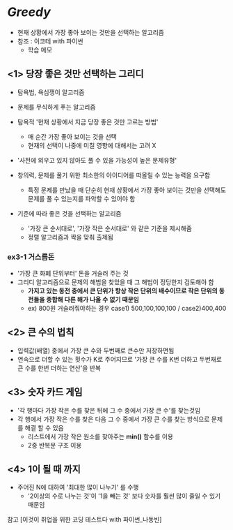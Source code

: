 # _Greedy_

- 현재 상황에서 가장 좋아 보이는 것만을 선택하는 알고리즘
- 참조 : 이코테 with 파이썬
  - 학습 메모

## <1> 당장 좋은 것만 선택하는 그리디

- 탐욕법, 욕심쟁이 알고리즘
- 문제를 무식하게 푸는 알고리즘
- 탐욕적 '현재 상황에서 지금 당장 좋은 것만 고르는 방법'

  - 매 순간 가장 좋아 보이는 것을 선택
  - 현재의 선택이 나중에 미칠 영향에 대해서는 고려 X

- '사전에 외우고 있지 않아도 풀 수 있을 가능성이 높은 문제유형'
- 창의력, 문제를 풀기 위한 최소한의 아이디어를 떠올릴 수 있는 능력을 요구함

  - 특정 문제를 만났을 때 단순히 현재 상황에서 가장 좋아 보이는 것만을 선택해도 문제를 풀 수 있는지를 파악할 수 있어야 함

- 기준에 따라 좋은 것을 선택하는 알고리즘
  - '가장 큰 순서대로', '가장 작은 순서대로' 와 같은 기준을 제시해줌
  - 정렬 알고리즘과 짝을 맞춰 출제됨

### ex3-1 거스름돈

- '가장 큰 화폐 단위부터' 돈을 거슬러 주는 것
- 그리디 알고리즘으로 문제의 해법을 찾았을 때 그 해법이 정당한지 검토해야 함
  - <B>가지고 있는 동전 중에서 큰 단위가 항상 작은 단위의 배수이므로 작은 단위의 동전들을 종합해 다른 해가 나올 수 없기 때문임</B>
  - ex) 800원 거슬러줘야하는 경우 case1) 500,100,100,100 / case2)400,400

## <2> 큰 수의 법칙

- 입력값(배열) 중에서 가장 큰 수와 두번째로 큰수만 저장하면됨
- 연속으로 더할 수 있는 횟수가 K로 주어지므로 '가장 큰 수를 K번 더하고 두번재로 큰 수를 한번 더하는 연산'을 반복

## <3> 숫자 카드 게임

- '각 행마다 가장 작은 수를 찾은 뒤에 그 수 중에서 가장 큰 수'를 찾는것임
- 각 행에서 가장 작은 수를 찾은 다음 그 수 중에서 가장 큰 수를 찾는 방식으로 문제를 해결 할 수 있음
  - 리스트에서 가장 작은 원소를 찾아주는 <B>min()</B> 함수를 이용
  - 2중 반복문 구조 이용

## <4> 1이 될 때 까지

- 주어진 N에 대하여 '최대한 많이 나누기' 를 수행
  - '2이상의 수로 나누는 것'이 '1을 빼는 것' 보다 숫자를 훨씬 많이 줄일 수 있기 때문임

참고 [이것이 취업을 위한 코딩 테스트다 with 파이썬_나동빈]
